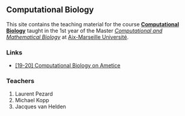 ## Computational Biology

This site contains the teaching material for the course [**Computational Biology**](https://formations.univ-amu.fr/ME5SIN-S51IN1Z4-en.html) taught in the 1st year of the Master [*Computational and Mathematical Biology*](https://formations.univ-amu.fr/ME5SBI-PRSBI5AA-en.html) at [Aix-Marseille Université](https://www.univ-amu.fr/). 

### Links

- [[19-20] Computational Biology on Ametice](https://ametice.univ-amu.fr/course/view.php?id=51934)

### Teachers

1. Laurent Pezard
2. Michael Kopp
3. Jacques van Helden

